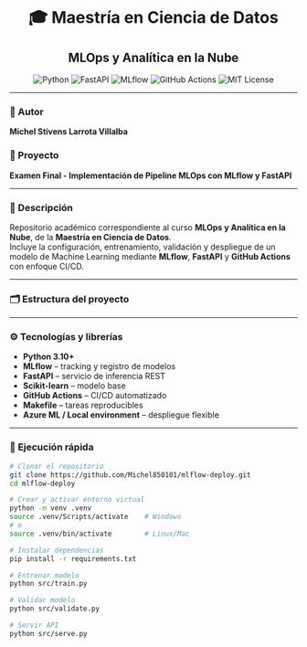 <h1 align="center">🎓 Maestría en Ciencia de Datos</h1>
<h2 align="center">MLOps y Analítica en la Nube</h2>

<p align="center">
  <img src="https://img.shields.io/badge/Python-3.10+-blue.svg" alt="Python">
  <img src="https://img.shields.io/badge/Framework-FastAPI-green.svg" alt="FastAPI">
  <img src="https://img.shields.io/badge/Tracking-MLflow-orange.svg" alt="MLflow">
  <img src="https://img.shields.io/badge/CI/CD-GitHub_Actions-black.svg" alt="GitHub Actions">
  <img src="https://img.shields.io/badge/License-MIT-yellow.svg" alt="MIT License">
</p>

---

### 👤 Autor
**Michel Stivens Larrota Villalba**

### 🧾 Proyecto
**Examen Final - Implementación de Pipeline MLOps con MLflow y FastAPI**

---

### 🧠 Descripción
Repositorio académico correspondiente al curso **MLOps y Analítica en la Nube**, de la **Maestría en Ciencia de Datos**.  
Incluye la configuración, entrenamiento, validación y despliegue de un modelo de Machine Learning mediante **MLflow**, **FastAPI** y **GitHub Actions** con enfoque CI/CD.

---

### 🗂️ Estructura del proyecto
---

### ⚙️ Tecnologías y librerías
- **Python 3.10+**
- **MLflow** – tracking y registro de modelos  
- **FastAPI** – servicio de inferencia REST  
- **Scikit-learn** – modelo base  
- **GitHub Actions** – CI/CD automatizado  
- **Makefile** – tareas reproducibles  
- **Azure ML / Local environment** – despliegue flexible  

---

### 🚀 Ejecución rápida
```bash
# Clonar el repositorio
git clone https://github.com/Michel850101/mlflow-deploy.git
cd mlflow-deploy

# Crear y activar entorno virtual
python -m venv .venv
source .venv/Scripts/activate    # Windows
# o
source .venv/bin/activate        # Linux/Mac

# Instalar dependencias
pip install -r requirements.txt

# Entrenar modelo
python src/train.py

# Validar modelo
python src/validate.py

# Servir API
python src/serve.py
